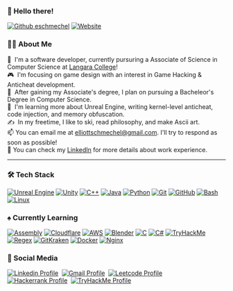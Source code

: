 ### 👾&nbsp;Hello there!
[![Github eschmechel](https://img.shields.io/github/followers/eschmechel?label=follow&style=social)](https://github.com/eschmechel)&nbsp;[![Website](https://img.shields.io/website?url=https://eschmechel.dev&up_color=blueviolet&down_color=red&logo=%23F38020&label=eschmechel.dev&link=https%3A%2F%2Feschmechel.dev)](https://eschmechel.dev)&nbsp;
### 👨‍💻&nbsp;About Me

📓&nbsp; I'm a software developer, currently pursuring a Associate of Science in Computer Science at <a href="https://langara.ca">Langara College</a>! \
🎮&nbsp; I'm focusing on game design with an interest in Game Hacking & Anticheat development.\
🎯&nbsp; After gaining my Associate's degree, I plan on pursuing a Bacheleor's Degree in Computer Science.\
🌱&nbsp; I'm learning more about Unreal Engine, writing kernel-level anticheat, code injection, and memory obfuscation.\
✍️&nbsp; In my freetime, I like to ski, read philosophy, and make Ascii art.\
📫&nbsp;You can email me at elliottschmechel@gmail.com. I'll try to respond as soon as possible!\
📄&nbsp;You can check my [LinkedIn](https://www.linkedin.com/in/eschmechel/) for more details about work experience.&nbsp;<hr>
### 🛠️&nbsp;Tech Stack
[![Unreal Engine](https://go-skill-icons.vercel.app/api/icons?i=unrealengine&titles=true "Unreal Engine")](https://www.unrealengine.com/)
[![Unity](https://go-skill-icons.vercel.app/api/icons?i=unity&titles=true "Unity")](https://unity.com/)
[![C++](https://go-skill-icons.vercel.app/api/icons?i=cpp&titles=true "C++")](https://en.cppreference.com/w/cpp/)
[![Java](https://go-skill-icons.vercel.app/api/icons?i=java&titles=true "Java")](https://dev.java/)
[![Python](https://go-skill-icons.vercel.app/api/icons?i=python&titles=true "Python")](https://www.python.org/)
[![Git](https://go-skill-icons.vercel.app/api/icons?i=git&titles=true "Git")](https://git-scm.com/)
[![GitHub](https://go-skill-icons.vercel.app/api/icons?i=github&titles=true "Github")](https://github.com/)
[![Bash](https://go-skill-icons.vercel.app/api/icons?i=bash&titles=true "Bash")](https://www.gnu.org/software/bash/)
[![Linux](https://go-skill-icons.vercel.app/api/icons?i=linux&titles=true "Linux")](https://www.kernel.org/)
### ♠️&nbsp;Currently Learning
[![Assembly](https://go-skill-icons.vercel.app/api/icons?i=assembly&titles=true "Assembly Language")](https://en.wikipedia.org/wiki/Assembly_language)
[![Cloudflare](https://go-skill-icons.vercel.app/api/icons?i=cloudflare&titles=true "Cloudflare")](https://www.cloudflare.com)
[![AWS](https://go-skill-icons.vercel.app/api/icons?i=aws&titles=true "Amazon Web Services (AWS)")](https://aws.amazon.com/)
[![Blender](https://go-skill-icons.vercel.app/api/icons?i=blender&titles=true "Blender")](https://www.blender.org/)
[![C](https://go-skill-icons.vercel.app/api/icons?i=c&titles=true "C Programming Language")](https://en.cppreference.com/w/c/language.html)
[![C#](https://go-skill-icons.vercel.app/api/icons?i=cs&titles=true "C# Programming Language")](https://learn.microsoft.com/en-us/dotnet/csharp/)
[![TryHackMe](https://go-skill-icons.vercel.app/api/icons?i=tryhackme&titles=true "TryHackMe")](https://tryhackme.com/)
[![Regex](https://go-skill-icons.vercel.app/api/icons?i=regex&titles=true "Regular Expressions (Regex)")](https://en.wikipedia.org/wiki/Regular_expression)
[![GitKraken](https://go-skill-icons.vercel.app/api/icons?i=gitkraken&titles=true "GitKraken")](https://www.gitkraken.com/)
[![Docker](https://go-skill-icons.vercel.app/api/icons?i=docker&titles=true "Docker")](https://docker.com/)
[![Nginx](https://go-skill-icons.vercel.app/api/icons?i=nginx&titles=true "Nginx")](https://nginx.org)
### 📱&nbsp;Social Media
[![Linkedin Profile](https://go-skill-icons.vercel.app/api/icons?i=linkedin&titles=true "My Linkedin Profile")](https://www.linkedin.com/eschmechel)&nbsp;
[![Gmail Profile](https://go-skill-icons.vercel.app/api/icons?i=gmail&titles=true "Email Me")](mailto:elliottschmechel@gmail.com)&nbsp;
[![Leetcode Profile](https://go-skill-icons.vercel.app/api/icons?i=leetcode&titles=true "My Leetcode Profile")](https://leetcode.com/u/eschmechel/)&nbsp;
[![Hackerrank Profile](https://go-skill-icons.vercel.app/api/icons?i=hackerrank&titles=true "My Hackerrank Profile")](https://www.hackerrank.com/profile/elliottschmechel)&nbsp;
[![TryHackMe Profile](https://go-skill-icons.vercel.app/api/icons?i=tryhackme&titles=true "My TryHackMe Profile")](https://tryhackme.com/p/eschmechel)&nbsp;
